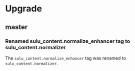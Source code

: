 # Upgrade

## master

### Renamed sulu_content.normalize_enhancer tag to sulu_content.normalizer

The `sulu_content.normalize_enhancer` tag was renamed to `sulu_content.normalizer`.
